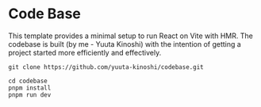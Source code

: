 # Code Base

This template provides a minimal setup to run React on Vite with HMR. The codebase is built (by me - Yuuta Kinoshi) with the intention of getting a project started more efficiently and effectively.


```
git clone https://github.com/yuuta-kinoshi/codebase.git
```
```
cd codebase
pnpm install
pnpm run dev
```
